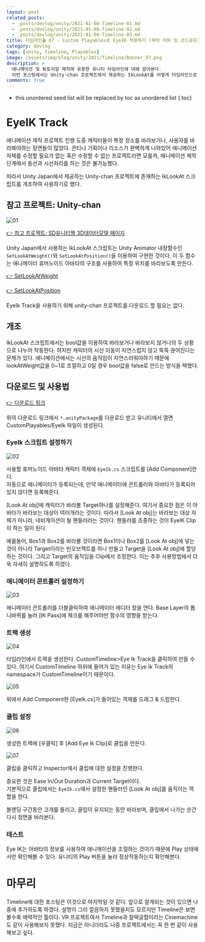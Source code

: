 ```yaml
---
layout: post
related_posts:
  - _posts/devlog/unity/2021-01-08-Timeline-01.md
  - _posts/devlog/unity/2021-01-08-Timeline-02.md
  - _posts/devlog/unity/2021-01-08-Timeline-03.md
title: 타임라인🎬 07 - Custom Playables로 EyeIK 적용하기 (제작 리뷰 및 코드공유)
category: devlog
tags: [unity, timeline, Playables]
image: /assets/img/blog/unity/2021/Timeline/Banner_07.png
description: >
  애니메이션 및 튜토리얼 제작에 유용한 유니티 타임라인에 대해 알아본다.  
  이번 포스팅에서는 Unity-chan 프로젝트에서 제공하는 IkLookAt를 어떻게 타임라인으로 옮겨왔는지 실제 프로젝트에 사용한 코드를 보며 리뷰한다.
comments: true
---
```


* this unordered seed list will be replaced by toc as unordered list
{:toc}

# EyeIK Track

애니메이션 제작 프로젝트 진행 도중 캐릭터들이 특정 장소를 바라보거나, 사용자를 바라봐야하는 장면들이 많았다. 콘티나 기획이나 리소스가 완벽하게 나와있어 애니메이션 자체를 수정할 필요가 없는 혹은 수정할 수 없는 프로젝트라면 모를까, 애니메이션 제작 단계에서 동선과 시선처리를 하는 것은 불가능했다.

따라서 Unity Japan에서 제공하는 Unity-chan 프로젝트에 존재하는 IkLookAt 스크립트를 개조하여 사용하기로 했다. 

## 참고 프로젝트: Unity-chan

![01](/assets/img/blog/unity/2021/Timeline/07_Codes2/01.gif)

[👉 참고 프로젝트: SD유니티짱 3D데이터모델 페이지](https://unity-chan.com/download/releaseNote.php?id=SDUnityChan)

Unity Japan에서 사용하는 IkLookAt 스크립트는 Unity Animator 내장함수인 `SetLookAtWeight()`와 `SetLookAtPosition()`을 이용하여 구현한 것이다. 이 두 함수는 애니메이터 휴머노이드 아바타의 구조를 사용하여 특정 위치를 바라보도록 만든다.

[👉 SetLookAtWeight](https://docs.unity3d.com/kr/530/ScriptReference/Animator.SetLookAtWeight.html)

[👉 SetLookAtPosition](https://docs.unity3d.com/ScriptReference/Animator.SetLookAtPosition.html)


EyeIk Track을 사용하기 위해 unity-chan 프로젝트를 다운로드 할 필요는 없다.

## 개조

IkLookAt 스크립트에서는 bool값을 이용하여 바라보거나 바라보지 않거나의 두 상황으로 나누어 작동한다. 하지만 캐릭터의 시선 이동이 자연스럽지 않고 뚝뚝 끊어진다는 문제가 있다. 애니메이션에서는 시선의 움직임이 자연스러워야하기 때문에 lookAtWeight값을 0~1로 조절하고 0일 경우 bool값을 false로 만드는 방식을 택했다.

## 다운로드 및 사용법

[👉 다운로드 링크](/assets/img/blog/unity/2021/Timeline/07_Codes2/EyeIK.unitypackage)

위의 다운로드 링크에서 `*.unityPackage`를 다운로드 받고 유니티에서 열면 CustomPlayables/EyeIk 파일이 생성된다.

### EyeIk 스크립트 설정하기

![02](/assets/img/blog/unity/2021/Timeline/07_Codes2/02.png)

사용할 휴머노이드 아바타 캐릭터 객체에 `EyeIk.cs` 스크립트를 [Add Component]한다.  
자동으로 애니메이터가 등록되는데, 만약 애니메이터에 콘트롤러와 아바타가 등록되어있지 않다면 등록해준다.

[Look At obj]에 캐릭터가 바라볼 Target하나를 설정해준다. 여기서 중요한 점은 이 아바타가 바라보는 대상이 여러개라는 것이다. 따라서 [Look At obj]는 바라보는 대상 자체가 아니라, 네비게이션이 될 핸들러라는 것이다. 핸들러를 조종하는 것이 EyeIK Clip이 하는 일이 된다.

예를들어, Box1과 Box2를 바라볼 것이라면 Box1이나 Box2를 [Look At obj]에 넣는 것이 아니라 Target이라는 빈오브젝트를 하나 만들고 Target을 [Look At obj]에 할당하는 것이다. 그리고 Target의 움직임을 Clip에서 조정한다. 이는 추후 사용방법에서 더욱 자세히 설명하도록 하겠다.

### 애니메이터 콘트롤러 설정하기

![03](/assets/img/blog/unity/2021/Timeline/07_Codes2/03.png)

애니메이터 콘트롤러를 더블클릭하여 애니메이터 에디터 창을 연다. Base Layer의 톱니바퀴를 눌러 [IK Pass]에 체크를 해주어야만 함수의 영향을 받는다.

### 트랙 생성

![04](/assets/img/blog/unity/2021/Timeline/07_Codes2/04.png)

타임라인에서 트랙을 생성한다. CustomTimeline>Eye Ik Track을 클릭하여 만들 수 있다. 여기서 CustomTimeline 하위에 들어가 있는 이유는 Eye Ik Track의 namespace가 CustomTimeline이기 때문이다. 

![05](/assets/img/blog/unity/2021/Timeline/07_Codes2/05.png)

위에서 Add Component한 [EyeIk.cs]가 들어있는 객체를 드래그 & 드랍한다.

### 클립 설정

![06](/assets/img/blog/unity/2021/Timeline/07_Codes2/06.png)

생성한 트랙에 [우클릭] 후 [Add Eye Ik Clip]로 클립을 만든다.

![07](/assets/img/blog/unity/2021/Timeline/07_Codes2/07.png)

클립을 클릭하고 Inspector에서 클립에 대한 설정을 진행한다.

중요한 것은 Ease In/Out Duration과 Current Target이다.  
기본적으로 클립에서는 `EyeIk.cs`에서 설정한 핸들러인 [Look At obj]를 움직이는 역할을 한다.

블렌딩 구간동안 고개를 돌리고, 클립이 유지되는 동안 바라보며, 클립에서 나가는 순간 다시 정면을 바라본다.

### 테스트

Eye IK는 아바타의 정보를 사용하여 애니메이션을 조절하는 것이기 때문에 Play 상태에서만 확인해볼 수 있다. 유니티의 Play 버튼을 눌러 정상작동하는지 확인해본다.

# 마무리

Timeline에 대한 포스팅은 이것으로 마지막일 것 같다. 앞으로 알게되는 것이 있으면 나중에 추가하도록 하겠다. 설명이 그리 깔끔하지 못했을지도 모르지만 Timeline은 보면 볼수록 매력적인 툴이다. VR 프로젝트여서 Timeline과 찰떡궁합이라는 Cinemachine도 같이 사용해보지 못했다. 지금은 아니더라도 나중 프로젝트에서는 꼭 한 번 같이 사용해보고 싶다.

